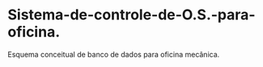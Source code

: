 # Sistema-de-controle-de-O.S.-para-oficina.
Esquema conceitual de banco de dados para oficina mecânica.
